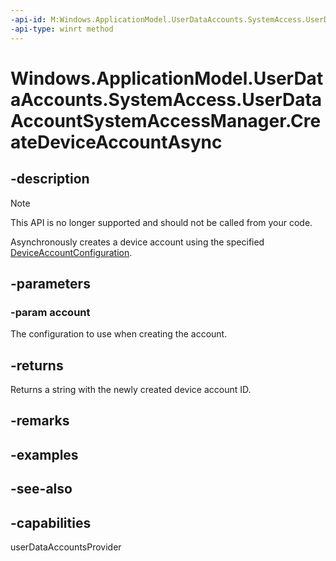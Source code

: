 ```yaml
---
-api-id: M:Windows.ApplicationModel.UserDataAccounts.SystemAccess.UserDataAccountSystemAccessManager.CreateDeviceAccountAsync(Windows.ApplicationModel.UserDataAccounts.SystemAccess.DeviceAccountConfiguration)
-api-type: winrt method
---
```


<!-- Method syntax
public Windows.Foundation.IAsyncOperation<string> CreateDeviceAccountAsync(Windows.ApplicationModel.UserDataAccounts.SystemAccess.DeviceAccountConfiguration account)
-->

# Windows.ApplicationModel.UserDataAccounts.SystemAccess.UserDataAccountSystemAccessManager.CreateDeviceAccountAsync

## -description
> [!NOTE]
> This API is no longer supported and should not be called from your code. 

Asynchronously creates a device account using the specified [DeviceAccountConfiguration](deviceaccountconfiguration.md).

## -parameters
### -param account
The configuration to use when creating the account.

## -returns
Returns a string with the newly created device account ID.

## -remarks

## -examples

## -see-also


## -capabilities
userDataAccountsProvider
